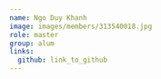 ```yaml
---
name: Ngo Duy Khanh 
image: images/members/313540018.jpg 
role: master
group: alum
links:
  github: link_to_github 
---
```

